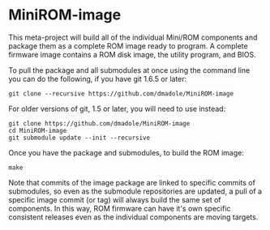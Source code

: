 # MiniROM-image

This meta-project will build all of the individual Mini/ROM components and package them as a complete ROM image ready to program. A complete firmware image contains a ROM disk image, the utility program, and BIOS.

To pull the package and all submodules at once using the command line you can do the following, if you have git 1.6.5 or later:
```
git clone --recursive https://github.com/dmadole/MiniROM-image
```
For older versions of git, 1.5 or later, you will need to use instead: 
```
git clone https://github.com/dmadole/MiniROM-image
cd MiniROM-image
git submodule update --init --recursive
```
Once you have the package and submodules, to build the ROM image:
```
make
```
Note that commits of the image package are linked to specific commits of submodules, so even as the submodule repositories are updated, a pull of a specific image commit (or tag) will always build the same set of components. In this way, ROM firmware can have it's own specific consistent releases even as the individual components are moving targets.
